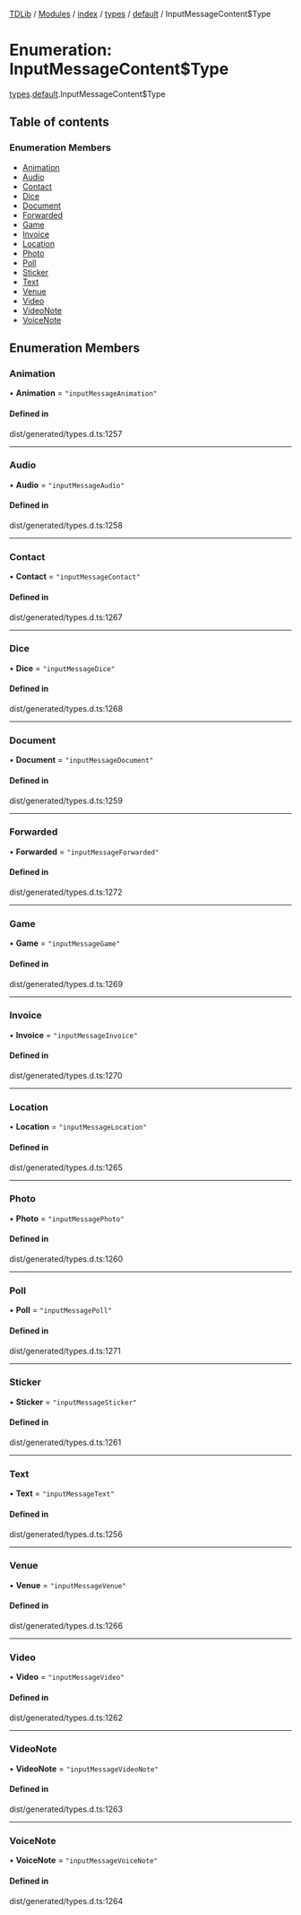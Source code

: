 [TDLib](../README.md) / [Modules](../modules.md) / [index](../modules/index.md) / [types](../modules/index.types.md) / [default](../modules/index.types.default.md) / InputMessageContent$Type

# Enumeration: InputMessageContent$Type

[types](../modules/index.types.md).[default](../modules/index.types.default.md).InputMessageContent$Type

## Table of contents

### Enumeration Members

- [Animation](index.types.default.InputMessageContent_Type.md#animation)
- [Audio](index.types.default.InputMessageContent_Type.md#audio)
- [Contact](index.types.default.InputMessageContent_Type.md#contact)
- [Dice](index.types.default.InputMessageContent_Type.md#dice)
- [Document](index.types.default.InputMessageContent_Type.md#document)
- [Forwarded](index.types.default.InputMessageContent_Type.md#forwarded)
- [Game](index.types.default.InputMessageContent_Type.md#game)
- [Invoice](index.types.default.InputMessageContent_Type.md#invoice)
- [Location](index.types.default.InputMessageContent_Type.md#location)
- [Photo](index.types.default.InputMessageContent_Type.md#photo)
- [Poll](index.types.default.InputMessageContent_Type.md#poll)
- [Sticker](index.types.default.InputMessageContent_Type.md#sticker)
- [Text](index.types.default.InputMessageContent_Type.md#text)
- [Venue](index.types.default.InputMessageContent_Type.md#venue)
- [Video](index.types.default.InputMessageContent_Type.md#video)
- [VideoNote](index.types.default.InputMessageContent_Type.md#videonote)
- [VoiceNote](index.types.default.InputMessageContent_Type.md#voicenote)

## Enumeration Members

### Animation

• **Animation** = ``"inputMessageAnimation"``

#### Defined in

dist/generated/types.d.ts:1257

___

### Audio

• **Audio** = ``"inputMessageAudio"``

#### Defined in

dist/generated/types.d.ts:1258

___

### Contact

• **Contact** = ``"inputMessageContact"``

#### Defined in

dist/generated/types.d.ts:1267

___

### Dice

• **Dice** = ``"inputMessageDice"``

#### Defined in

dist/generated/types.d.ts:1268

___

### Document

• **Document** = ``"inputMessageDocument"``

#### Defined in

dist/generated/types.d.ts:1259

___

### Forwarded

• **Forwarded** = ``"inputMessageForwarded"``

#### Defined in

dist/generated/types.d.ts:1272

___

### Game

• **Game** = ``"inputMessageGame"``

#### Defined in

dist/generated/types.d.ts:1269

___

### Invoice

• **Invoice** = ``"inputMessageInvoice"``

#### Defined in

dist/generated/types.d.ts:1270

___

### Location

• **Location** = ``"inputMessageLocation"``

#### Defined in

dist/generated/types.d.ts:1265

___

### Photo

• **Photo** = ``"inputMessagePhoto"``

#### Defined in

dist/generated/types.d.ts:1260

___

### Poll

• **Poll** = ``"inputMessagePoll"``

#### Defined in

dist/generated/types.d.ts:1271

___

### Sticker

• **Sticker** = ``"inputMessageSticker"``

#### Defined in

dist/generated/types.d.ts:1261

___

### Text

• **Text** = ``"inputMessageText"``

#### Defined in

dist/generated/types.d.ts:1256

___

### Venue

• **Venue** = ``"inputMessageVenue"``

#### Defined in

dist/generated/types.d.ts:1266

___

### Video

• **Video** = ``"inputMessageVideo"``

#### Defined in

dist/generated/types.d.ts:1262

___

### VideoNote

• **VideoNote** = ``"inputMessageVideoNote"``

#### Defined in

dist/generated/types.d.ts:1263

___

### VoiceNote

• **VoiceNote** = ``"inputMessageVoiceNote"``

#### Defined in

dist/generated/types.d.ts:1264

